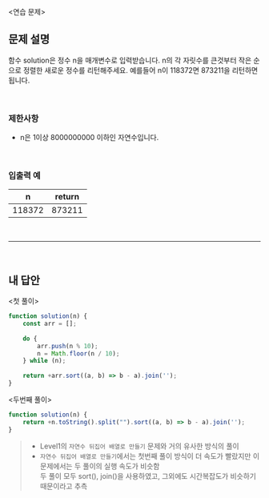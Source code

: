 <연습 문제>

## 문제 설명
함수 solution은 정수 n을 매개변수로 입력받습니다. n의 각 자릿수를 큰것부터 작은 순으로 정렬한 새로운 정수를 리턴해주세요. 예를들어 n이 118372면 873211을 리턴하면 됩니다.

<br>

### 제한사항
* n은 1이상 8000000000 이하인 자연수입니다.

<br>

### 입출력 예
|n|return|
|:---:|:---:|
|118372|873211|

<br>

---

<br>

## 내 답안
<첫 풀이>
```JavaScript
function solution(n) {
    const arr = [];
    
    do {
        arr.push(n % 10);
        n = Math.floor(n / 10); 
    } while (n);
        
    return +arr.sort((a, b) => b - a).join('');
}
```

<두번째 풀이>
```JavaScript
function solution(n) {
    return +n.toString().split("").sort((a, b) => b - a).join('');
}
```

> * Level1의 `자연수 뒤집어 배열로 만들기` 문제와 거의 유사한 방식의 풀이
> * `자연수 뒤집어 배열로 만들기`에서는 첫번째 풀이 방식이 더 속도가 빨랐지만 이 문제에서는 두 풀이의 실행 속도가 비슷함   
두 풀이 모두 sort(), join()을 사용하였고, 그외에도 시간복잡도가 비슷하기 때문이라고 추측
